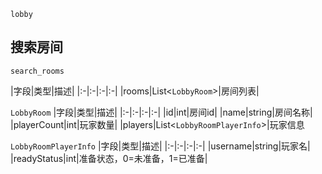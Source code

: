 `lobby`


## 搜索房间
`search_rooms`

|字段|类型|描述|
|:-|:-|:-|:-|
|rooms|List<`LobbyRoom`>|房间列表|

`LobbyRoom`
|字段|类型|描述|
|:-|:-|:-|:-|
|id|int|房间id|
|name|string|房间名称|
|playerCount|int|玩家数量|
|players|List<`LobbyRoomPlayerInfo`>|玩家信息

`LobbyRoomPlayerInfo`
|字段|类型|描述|
|:-|:-|:-|:-|
|username|string|玩家名|
|readyStatus|int|准备状态，0=未准备，1=已准备|